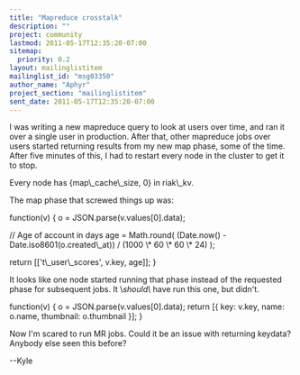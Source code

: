 ```yaml
---
title: "Mapreduce crosstalk"
description: ""
project: community
lastmod: 2011-05-17T12:35:20-07:00
sitemap:
  priority: 0.2
layout: mailinglistitem
mailinglist_id: "msg03350"
author_name: "Aphyr"
project_section: "mailinglistitem"
sent_date: 2011-05-17T12:35:20-07:00
---
```



I was writing a new mapreduce query to look at users over time, and ran 
it over a single user in production. After that, other mapreduce jobs 
over users started returning results from my new map phase, some of the 
time. After five minutes of this, I had to restart every node in the 
cluster to get it to stop.


Every node has {map\\_cache\\_size, 0} in riak\\_kv.

The map phase that screwed things up was:

function(v) {
 o = JSON.parse(v.values[0].data);

 // Age of account in days
 age = Math.round(
 (Date.now() - Date.iso8601(o.created\\_at)) /
 (1000 \\* 60 \\* 60 \\* 24)
 );

 return [['t\\_user\\_scores', v.key, age]];
}

It looks like one node started running that phase instead of the 
requested phase for subsequent jobs. It \\*should\\* have run this one, but 
didn't.


function(v) {
 o = JSON.parse(v.values[0].data);
 return [{
 key: v.key,
 name: o.name,
 thumbnail: o.thumbnail
 }];
}

Now I'm scared to run MR jobs. Could it be an issue with returning 
keydata? Anybody else seen this before?


--Kyle

